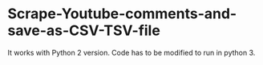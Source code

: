 # Scrape-Youtube-comments-and-save-as-CSV-TSV-file

It works with Python 2 version. Code has to be modified to run in python 3.

